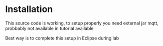 # Installation

This source code is working, to setup properly you need external jar mqtt, probbably not available in tutorial available

Best way is to complete this setup in Eclipse during lab

